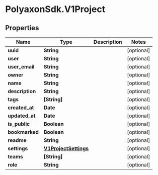 # PolyaxonSdk.V1Project

## Properties

Name | Type | Description | Notes
------------ | ------------- | ------------- | -------------
**uuid** | **String** |  | [optional] 
**user** | **String** |  | [optional] 
**user_email** | **String** |  | [optional] 
**owner** | **String** |  | [optional] 
**name** | **String** |  | [optional] 
**description** | **String** |  | [optional] 
**tags** | **[String]** |  | [optional] 
**created_at** | **Date** |  | [optional] 
**updated_at** | **Date** |  | [optional] 
**is_public** | **Boolean** |  | [optional] 
**bookmarked** | **Boolean** |  | [optional] 
**readme** | **String** |  | [optional] 
**settings** | [**V1ProjectSettings**](V1ProjectSettings.md) |  | [optional] 
**teams** | **[String]** |  | [optional] 
**role** | **String** |  | [optional] 



